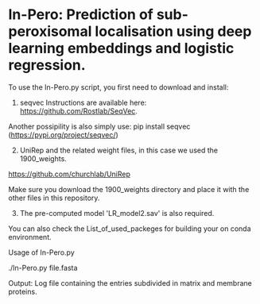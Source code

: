 # In-Pero: Prediction of sub-peroxisomal localisation using deep learning embeddings and logistic regression.

To use the In-Pero.py script, you first need to download and install:

1) seqvec 
Instructions are available here: https://github.com/Rostlab/SeqVec.

Another possipility is also simply use: pip install seqvec (https://pypi.org/project/seqvec/)

2) UniRep and the related weight files, in this case we used the 1900_weights.

https://github.com/churchlab/UniRep

Make sure you download the 1900_weights directory and place it with the other files in this repository.


3) The pre-computed model 'LR_model2.sav' is also required.

You can also check the List_of_used_packeges for building your on conda environment.




Usage of In-Pero.py

./In-Pero.py file.fasta


Output:
Log file containing the entries subdivided in matrix and membrane proteins.

